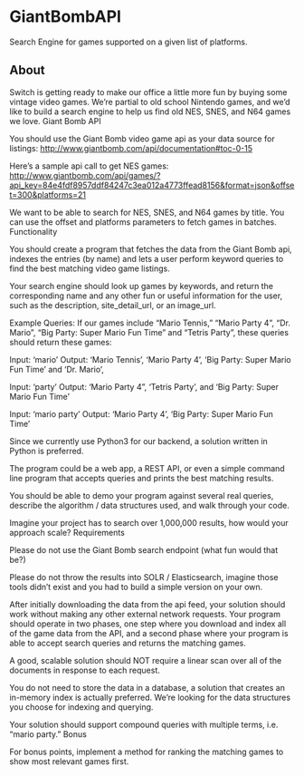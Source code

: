 # GiantBombAPI
Search Engine for games supported on a given list of platforms.

## About
Switch is getting ready to make our office a little more fun by buying some vintage video games. We’re partial to old school Nintendo games, and we’d like to build a search engine to help us find old NES, SNES, and N64 games we love.
Giant Bomb API


You should use the Giant Bomb video game api as your data source for listings:
http://www.giantbomb.com/api/documentation#toc-0-15


Here’s a sample api call to get NES games:
http://www.giantbomb.com/api/games/?api_key=84e4fdf8957ddf84247c3ea012a4773ffead8156&format=json&offset=300&platforms=21


We want to be able to search for NES, SNES, and N64 games by title. You can use the offset and platforms parameters to fetch games in batches.
Functionality


You should create a program that fetches the data from the Giant Bomb api, indexes the entries (by name) and lets a user perform keyword queries to find the best matching video game listings. 


Your search engine should look up games by keywords, and return the corresponding name  and any other fun or useful information for the user, such as the description, site_detail_url, or an image_url.


Example Queries:
If our games include “Mario Tennis,” “Mario Party 4”, “Dr. Mario”, “Big Party: Super Mario Fun Time” and “Tetris Party”, these queries should return these games:


Input: ‘mario’
Output: ‘Mario Tennis’, ‘Mario Party 4’, ‘Big Party: Super Mario Fun Time’ and ‘Dr. Mario’,


Input: ‘party’
Output: ‘Mario Party 4”, ‘Tetris Party’, and ‘Big Party: Super Mario Fun Time’


Input: ‘mario party’
Output: ‘Mario Party 4’, ‘Big Party: Super Mario Fun Time’


Since we currently use Python3 for our backend, a solution written in Python is preferred.


The program could be a web app, a REST API, or even a simple command line program that accepts queries and prints the best matching results.


You should be able to demo your program against several real queries, describe the algorithm / data structures used, and walk through your code.


Imagine your project has to search over 1,000,000 results, how would your approach scale?
Requirements


Please do not use the Giant Bomb search endpoint (what fun would that be?) 


Please do not throw the results into SOLR / Elasticsearch, imagine those tools didn’t exist and you had to build a simple version on your own.


After initially downloading the data from the api feed, your solution should work without making any other external network requests. Your program should operate in two phases, one step where you download and index all of the game data from the API, and a second phase where your program is able to accept search queries and returns the matching games.


A good, scalable solution should NOT require a linear scan over all of the documents in response to each request.


You do not need to store the data in a database, a solution that creates an in-memory index is actually preferred. We’re looking for the data structures you choose for indexing and querying.


Your solution should support compound queries with multiple terms, i.e. “mario party.”
Bonus


For bonus points, implement a method for ranking the matching games to show most relevant games first.
